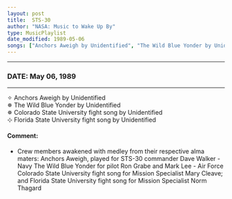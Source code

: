 ```yaml
---
layout: post
title:  STS-30
author: "NASA: Music to Wake Up By"
type: MusicPlaylist
date_modified: 1989-05-06
songs: ["Anchors Aweigh by Unidentified", "The Wild Blue Yonder by Unidentified", "Colorado State University fight song by Unidentified", "Florida State University fight song by Unidentified"]
---
```


----
### DATE: May 06, 1989
----
✧ Anchors Aweigh by Unidentified  &nbsp;<br />
✵ The Wild Blue Yonder by Unidentified  &nbsp;<br />
✵ Colorado State University fight song by Unidentified  &nbsp;<br />
⊹ Florida State University fight song by Unidentified

#### Comment:
* Crew members awakened with medley from their respective alma maters: Anchors Aweigh, played for STS-30 commander Dave Walker - Navy The Wild Blue Yonder for pilot Ron Grabe and Mark Lee - Air Force Colorado State University fight song for Mission Specialist Mary Cleave; and Florida State University fight song for Mission Specialist Norm Thagard




<br/>
<center>
	<a target="_blank"
	   href="https://twitter.com/intent/tweet?hashtags=Space,NASA,Playlist,NASAWakeupCalls,SpaceProgram&text={{ page.author}}, '{{ page.songs.first }}' {{ page.title }}, {{ page.date | date: '%B %d, %Y' }}. {{ site.url }}{{ page.url }}&via=nasawakeupcalls"><i class="fab fa-twitter" alt="Tweet this page" style="font-size: 1.3em;"></i></a>
	&nbsp; 	<i class="fas fa-user-astronaut" style="font-size: 1.5em;"></i> &nbsp;
    <a id="custom_amazon_link"
       type="amzn" search="#"
       category="popular music">
    <i class="fab fa-amazon" style="font-size: 1.3em;"></i></a>
</center>

<!-- Randomly resolve an individual entry from a song array -->
<script src="/assets/javascript/seedrandom.min.js"></script>
<script>
  var wake_me_up = ["Anchors Aweigh by Unidentified", "The Wild Blue Yonder by Unidentified", "Colorado State University fight song by Unidentified", "Florida State University fight song by Unidentified"];
  var prng = new Math.seedrandom();
  function randomSong() {
    song = wake_me_up[Math.floor(Math.random() * wake_me_up.length)];
    var amazon_link = document.getElementById("custom_amazon_link");
    amazon_link.setAttribute("search", song);
  }
  window.onload = randomSong();
</script>
